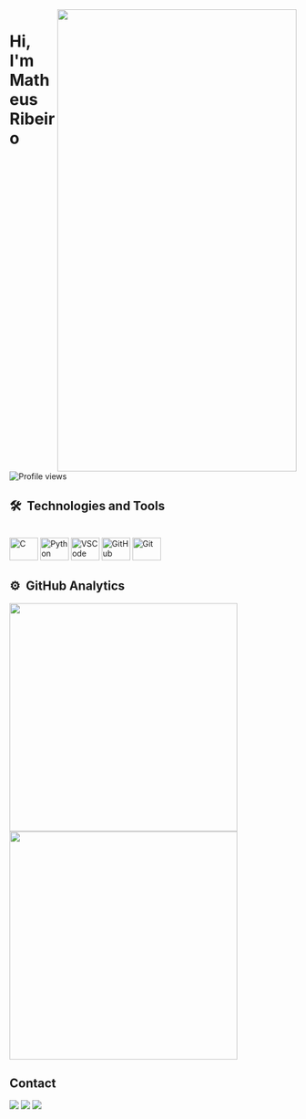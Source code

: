 <img align="right" height="810em" width="420em"              src="https://raw.githubusercontent.com/gist/Matheusr77/83542ccb757849f7ef85f0b802f685b2/raw/4515d50319b619d3cd38f3103c5004d7ca4084c7/GitHubCard.svg"/>
<h1 align="left">Hi, I'm Matheus Ribeiro</h1>
<p align="left"> <img src="https://komarev.com/ghpvc/?username=Matheusr77&color=yellow" alt="Profile views" /> </p>

## 🛠 &nbsp;Technologies and Tools

<div style="display: inline_block"><br/>
  <img alt="C" height="40" width="50" src"<img src="https://cdn.jsdelivr.net/gh/devicons/devicon/icons/c/c-original.svg" />
  <img alt="Python" height="40" width="50" src"<img src="https://cdn.jsdelivr.net/gh/devicons/devicon/icons/python/python-original-wordmark.svg" />
  <img alt="VSCode" height="40" width="50" <img src="https://cdn.jsdelivr.net/gh/devicons/devicon/icons/vscode/vscode-original-wordmark.svg" />
  <img alt="GitHub" height="40" width="50" src"<img src="https://cdn.jsdelivr.net/gh/devicons/devicon/icons/github/github-original-wordmark.svg" />
  <img alt="Git" height="40" width="50" src"<img src="https://cdn.jsdelivr.net/gh/devicons/devicon/icons/git/git-original-wordmark.svg" />
          
</div>

## ⚙️ &nbsp;GitHub Analytics

<p align="left">
<img width="400em" src="https://github-readme-stats-sigma-five.vercel.app/api?username=Matheusr77&show_icons=true&include_all_commits=true&count_private=true&theme=vision-friendly-dark" />
<img width="400em" src="https://github-readme-stats-sigma-five.vercel.app/api/top-langs/?username=Matheusr77&theme=vision-friendly-dark"/>
</p>

## Contact

<a href = "mailto:matheusrib0707@gmail.com"><img src="https://img.shields.io/badge/-Gmail-%23333?style=for-the-badge&logo=gmail&logoColor=white" target="_blank"></a>
<a href="https://www.linkedin.com/in/matheus-ribeiro-de-oliveira-5a6785269/?originalSubdomain=br" target="_blank"><img src="https://img.shields.io/badge/-LinkedIn-%230077B5?style=for-the-badge&logo=linkedin&logoColor=white" target="_blank"></a>
<a href="https://www.instagram.com/matheusr_77/" target="_blank"><img src="https://img.shields.io/badge/-Instagram-%23E4405F?style=for-the-badge&logo=instagram&logoColor=white" target="_blank"></a>


